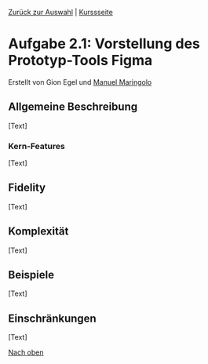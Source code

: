 [Zurück zur Auswahl](https://gionegel.github.io/IFD-WiSe20-21/) | [Kurssseite](https://webuser.hs-furtwangen.de/~rag/lehre/WiSe20-21/IFD/Kursinhalt/Team/)

# Aufgabe 2.1: Vorstellung des Prototyp-Tools Figma

Erstellt von Gion Egel und [Manuel Maringolo](https://github.com/mnlmrngl)

## Allgemeine Beschreibung

[Text]

### Kern-Features

[Text]

## Fidelity

[Text]

## Komplexität

[Text]

## Beispiele

[Text]

## Einschränkungen

[Text]



[Nach oben](#top)
